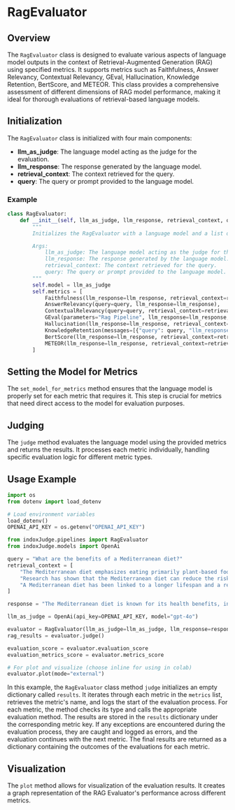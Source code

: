 # RagEvaluator

## Overview

The `RagEvaluator` class is designed to evaluate various aspects of language model outputs in the context of Retrieval-Augmented Generation (RAG) using specified metrics. It supports metrics such as Faithfulness, Answer Relevancy, Contextual Relevancy, GEval, Hallucination, Knowledge Retention, BertScore, and METEOR. This class provides a comprehensive assessment of different dimensions of RAG model performance, making it ideal for thorough evaluations of retrieval-based language models.

## Initialization

The `RagEvaluator` class is initialized with four main components:

- **llm_as_judge**: The language model acting as the judge for the evaluation.
- **llm_response**: The response generated by the language model.
- **retrieval_context**: The context retrieved for the query.
- **query**: The query or prompt provided to the language model.

### Example

```python
class RagEvaluator:
    def __init__(self, llm_as_judge, llm_response, retrieval_context, query):
        """
        Initializes the RagEvaluator with a language model and a list of metrics.

        Args:
            llm_as_judge: The language model acting as the judge for the evaluation.
            llm_response: The response generated by the language model.
            retrieval_context: The context retrieved for the query.
            query: The query or prompt provided to the language model.
        """
        self.model = llm_as_judge
        self.metrics = [
            Faithfulness(llm_response=llm_response, retrieval_context=retrieval_context),
            AnswerRelevancy(query=query, llm_response=llm_response),
            ContextualRelevancy(query=query, retrieval_context=retrieval_context),
            GEval(parameters="Rag Pipeline", llm_response=llm_response, query=query, retrieval_context=retrieval_context),
            Hallucination(llm_response=llm_response, retrieval_context=retrieval_context),
            KnowledgeRetention(messages=[{"query": query, "llm_response": llm_response}]),
            BertScore(llm_response=llm_response, retrieval_context=retrieval_context),
            METEOR(llm_response=llm_response, retrieval_context=retrieval_context),
        ]
```
## Setting the Model for Metrics
The `set_model_for_metrics` method ensures that the language model is properly set for each metric that requires it. This step is crucial for metrics that need direct access to the model for evaluation purposes.
## Judging
The `judge` method evaluates the language model using the provided metrics and returns the results. It processes each metric individually, handling specific evaluation logic for different metric types.
## Usage Example
```python
import os
from dotenv import load_dotenv

# Load environment variables
load_dotenv()
OPENAI_API_KEY = os.getenv("OPENAI_API_KEY")

from indoxJudge.pipelines import RagEvaluator
from indoxJudge.models import OpenAi

query = "What are the benefits of a Mediterranean diet?"
retrieval_context = [
    "The Mediterranean diet emphasizes eating primarily plant-based foods...",
    "Research has shown that the Mediterranean diet can reduce the risk of heart disease...",
    "A Mediterranean diet has been linked to a longer lifespan and a reduced risk of chronic diseases..."
]

response = "The Mediterranean diet is known for its health benefits, including reducing the risk of heart disease..."

llm_as_judge = OpenAi(api_key=OPENAI_API_KEY, model="gpt-4o")

evaluator = RagEvaluator(llm_as_judge=llm_as_judge, llm_response=response, retrieval_context=retrieval_context, query=query)
rag_results = evaluator.judge()

evaluation_score = evaluator.evaluation_score
evaluation_metrics_score = evaluator.metrics_score

# For plot and visualize (choose inline for using in colab)
evaluator.plot(mode="external")
```
In this example, the `RagEvaluator` class method `judge` initializes an empty dictionary called `results`. It iterates through each metric in the `metrics` list, retrieves the metric's name, and logs the start of the evaluation process. For each metric, the method checks its type and calls the appropriate evaluation method. The results are stored in the `results` dictionary under the corresponding metric key.
If any exceptions are encountered during the evaluation process, they are caught and logged as errors, and the evaluation continues with the next metric. The final results are returned as a dictionary containing the outcomes of the evaluations for each metric.

## Visualization
The `plot` method allows for visualization of the evaluation results. It creates a graph representation of the RAG Evaluator's performance across different metrics.